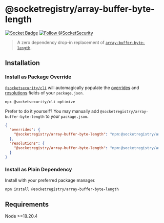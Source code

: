 # @socketregistry/array-buffer-byte-length

[![Socket Badge](https://socket.dev/api/badge/npm/package/@socketregistry/array-buffer-byte-length)](https://socket.dev/npm/package/@socketregistry/array-buffer-byte-length)
[![Follow @SocketSecurity](https://img.shields.io/twitter/follow/SocketSecurity?style=social)](https://twitter.com/SocketSecurity)

> A zero dependency drop-in replacement of
> [`array-buffer-byte-length`](https://www.npmjs.com/package/array-buffer-byte-length).

## Installation

### Install as Package Override

[`@socketsecurity/cli`](https://www.npmjs.com/package/@socketsecurity/cli) will
automagically populate the
[overrides](https://docs.npmjs.com/cli/v9/configuring-npm/package-json#overrides)
and [resolutions](https://yarnpkg.com/configuration/manifest#resolutions) fields
of your `package.json`.

```sh
npx @socketsecurity/cli optimize
```

Prefer to do it yourself? You may manually add
`@socketregistry/array-buffer-byte-length` to your `package.json`.

```json
{
  "overrides": {
    "@socketregistry/array-buffer-byte-length": "npm:@socketregistry/array-buffer-byte-length@^1"
  },
  "resolutions": {
    "@socketregistry/array-buffer-byte-length": "npm:@socketregistry/array-buffer-byte-length@^1"
  }
}
```

### Install as Plain Dependency

Install with your preferred package manager.

```sh
npm install @socketregistry/array-buffer-byte-length
```

## Requirements

Node &gt;=18.20.4
